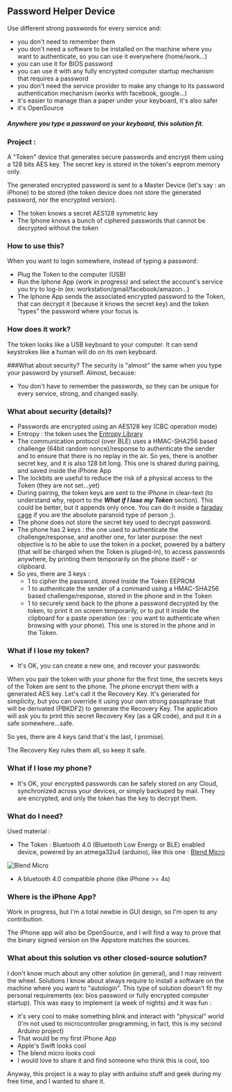 
## Password Helper Device

Use different strong passwords for every service and:

- you don't need to remember them
- you don't need a software to be installed on the machine where you want to authenticate, so you can use it everywhere (home/work...)
- you can use it for BIOS password
- you can use it with any fully encrypted computer startup mechanism that requires a password
- you don't need the service provider to make any change to its password authentication mechanism (works with facebook, google...)
- it's easier to manage than a paper under your keyboard, it's also safer
- it's OpenSource


##### Anywhere you type a password on your keyboard, this solution fit.

### Project :
A "Token" device that generates secure passwords and encrypt them using a 128 bits AES key. The secret key is stored in the token's eeprom memory only.

The generated encrypted password is sent to a Master Device (let's say : an iPhone) to be stored (the token device does not store the generated password, nor the encrypted version).

- The token knows a secret AES128 symmetric key
- The Iphone knows a bunch of ciphered passwords that cannot be decrypted without the token

### How to use this?
When you want to login somewhere, instead of typing a password:

- Plug the Token to the computer (USB)
- Run the Iphone App (work in progress) and select the account's service you try to log-in (ex: workstation/gmail/facebook/amazon...)
- The Iphone App sends the associated encrypted password to the Token, that can decrypt it (because it knows the secret key) and the token "types" the password where your focus is.


### How does it work?
The token looks like a USB keyboard to your computer. It can send keystrokes like a human will do on its own keyboard.


###What about security?
The security is "almost" the same when you type your password by yourself. Almost, because:
- You don't have to remember the passwords, so they can be unique for every service, strong, and changed easily.


### What about security (details)?

- Passwords are encrypted using an AES128 key (CBC operation mode)
- Entropy : the token uses the [Entropy Library](https://sites.google.com/site/astudyofentropy/project-definition/timer-jitter-entropy-sources/entropy-library)
- The communication protocol (over BLE) uses a HMAC-SHA256 based challenge (64bit random nonce)/response to authenticate the sender and to ensure that there is no replay in the air. So yes, there is another secret key, and it is also 128 bit long. This one is shared during pairing, and saved inside the iPhone App
- The lockbits are useful to reduce the risk of a physical access to the Token (they are not set...yet)
- During pairing, the token keys are sent to the iPhone in clear-text (to understand why, report to the _**What if I lose my Token**_ section). This could be better, but it appends only once. You can do it inside a [faraday cage](http://www.instructables.com/id/Faraday-Cage-Phone-Pouch/) if you are the absolute paranoid type of person ;).
- The phone does not store the secret key used to decrypt password.
- The phone has 2 keys : the one used to authenticate the challenge/response, and another one, for later purpose: the next objective is to be able to use the token in a pocket, powered by a battery (that will be charged when the Token is pluged-in), to access passwords anywhere, by printing them temporarily on the phone itself - or clipboard.
- So yes, there are 3 keys : 
  - 1 to cipher the password, stored inside the Token EEPROM
  - 1 to authenticate the sender of a command using a HMAC-SHA256 based challenge/response, stored in the phone and in the Token
  - 1 to securely send back to the phone a password decrypted by the token, to print it on screen temporarily, or to put it inside the clipboard for a paste operation (ex : you want to authenticate when browsing with your phone). This one is stored in the phone and in the Token.

### What if I lose my token?
- It's OK, you can create a new one, and recover your passwords:

When you pair the token with your phone for the first time, the secrets keys of the Token are sent to the phone.
The phone encrypt them with a generated AES key. Let's call it the Recovery Key. It's generated for simplicity, but you can override it using your own strong passphrase that will be derivated (PBKDF2) to generate the Recovery Key.
The application will ask you to print this secret Recovery Key (as a QR code), and put it in a safe somewhere...safe.

So yes, there are 4 keys (and that's the last, I promise).

The Recovery Key rules them all, so keep it safe.

### What if I lose my phone?
- It's OK, your encrypted passwords can be safely stored on any Cloud, synchronized across your devices, or simply backuped by mail.
They are encrypted, and only the token has the key to decrypt them.
 

### What do I need?
Used material :

- The Token : Bluetooth 4.0 (Bluetooth Low Energy or BLE) enabled device, powered by an atmega32u4 (arduino), like this one : [Blend Micro](http://redbearlab.com/blendmicro)


![Blend Micro](http://static1.squarespace.com/static/5039e08be4b00cf0e8cf88cd/t/5369db8fe4b0968802ea163d/1399446417765/BlendMicro.F%26B.jpg?format=200w)

- A bluetooth 4.0 compatible phone (like iPhone >= 4s)

### Where is the iPhone App?
Work in progress, but I'm a total newbie in GUI design, so I'm open to any contribution.

The iPhone app will also be OpenSource, and I will find a way to prove that the binary signed version on the Appstore matches the sources.

### What about this solution vs other closed-source solution?
I don't know much about any other solution (in general), and I may reinvent the wheel.
Solutions I know about always require to install a software on the machine where you want to "autologin". This type of solution doesn't fit my personal requirements (ex: bios password or fully encrypted computer startup). This was easy to implement (a week of nights) and it was fun :
- it's very cool to make something blink and interact with "physical" world (I'm not used to microcontroller programming, in fact, this is my second Arduino project)
- That would be my first iPhone App
- Apple's Swift looks cool
- The blend micro looks cool
- I would love to share it and find someone who think this is cool, too

Anyway, this project is a way to play with arduino stuff and geek during my free time, and I wanted to share it.
